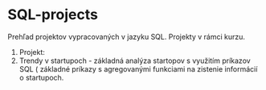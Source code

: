 # SQL-projects
Prehľad projektov vypracovaných v jazyku SQL. Projekty v rámci kurzu.
1. Projekt:
2. Trendy v startupoch - základná analýza startopov s využitím príkazov SQL ( základné príkazy s agregovanými funkciami na zistenie informácií o startupoch.
